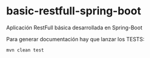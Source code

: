 # basic-restfull-spring-boot
Aplicación RestFull básica desarrollada en Spring-Boot


Para generar documentación hay que lanzar los TESTS:

````
mvn clean test
